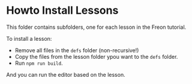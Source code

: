 # Howto Install Lessons

This folder contains subfolders, one for each lesson in the Freon tutorial.

To install a lesson:

- Remove all files in the `defs` folder (non-recursive!)
- Copy the files from the lesson folder ypou want to the `defs` folder.
- Run `npm run build`.

And you can run the editor based on the lesson.
